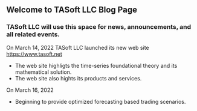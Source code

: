 ## Welcome to TASoft LLC Blog Page

### TASoft LLC will use this space for news, announcements, and all related events.


On March 14, 2022
TASoft LLC launched its new web site https://www.tasoft.net

- The web site highligts the time-series foundational theory and its mathematical solution.
- The web site also hights its products and services.

On March 16, 2022
- Beginning to provide optimized forecasting based trading scenarios.

